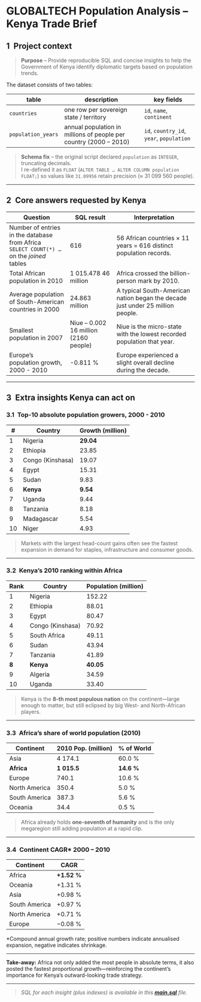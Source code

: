 # GLOBALTECH Population Analysis – Kenya Trade Brief


## 1 Project context

>**Purpose** – Provide reproducible SQL and concise insights to help the Government of Kenya identify diplomatic targets based on population trends.

The dataset consists of two tables:

| table | description | key fields |
|-------|-------------|------------|
| `countries` | one row per sovereign state / territory | `id`, `name`, `continent` |
| `population_years` | annual population in millions of people per country (2000 – 2010) | `id`, `country_id`, `year`, `population` |

> **Schema fix** – the original script declared `population` as `INTEGER`, truncating decimals.  
> I re-defined it as `FLOAT` (`ALTER TABLE … ALTER COLUMN population FLOAT;`) so values like `31.09956` retain precision (≈ 31 099 560 people).

---

## 2 Core answers requested by Kenya

| Question | SQL result | Interpretation |
|----------|------------|----------------|
| Number of entries in the database from Africa <br>`SELECT COUNT(*) …` on the _joined_ tables | 616 | 56 African countries × 11 years = 616 distinct population records. |
| Total African population in 2010 | 1 015.478 46 million | Africa crossed the billion-person mark by 2010. |
| Average population of South-American countries in 2000 | 24.863 million | A typical South-American nation began the decade just under 25 million people. |
| Smallest population in 2007 | Niue – 0.002 16 million (2160 people) | Niue is the micro-state with the lowest recorded population that year. |
| Europe’s population growth, 2000 - 2010 | -0.811 % | Europe experienced a slight overall decline during the decade. |
---

## 3 Extra insights Kenya can act on

### 3.1 Top-10 absolute population growers, 2000 - 2010

| # | Country            | Growth (million) |
|---|--------------------|------------------|
| 1 | Nigeria            | **29.04** |
| 2 | Ethiopia           | 23.85 |
| 3 | Congo (Kinshasa)   | 19.07 |
| 4 | Egypt              | 15.31 |
| 5 | Sudan              | 9.83 |
| 6 | **Kenya**          | **9.54** |
| 7 | Uganda             | 9.44 |
| 8 | Tanzania           | 8.18 |
| 9 | Madagascar         | 5.54 |
|10 | Niger              | 4.93 |

> Markets with the largest head-count gains often see the fastest expansion in demand for staples, infrastructure and consumer goods.

---

### 3.2 Kenya’s 2010 ranking within Africa

| Rank | Country            | Population&nbsp;(million) |
|------|--------------------|---------------------------|
| 1 | Nigeria            | 152.22 |
| 2 | Ethiopia           | 88.01 |
| 3 | Egypt              | 80.47 |
| 4 | Congo (Kinshasa)   | 70.92 |
| 5 | South Africa       | 49.11 |
| 6 | Sudan              | 43.94 |
| 7 | Tanzania           | 41.89 |
| **8** | **Kenya**          | **40.05** |
| 9 | Algeria            | 34.59 |
|10 | Uganda             | 33.40 |

> Kenya is the **8-th most populous nation** on the continent—large enough to matter, but still eclipsed by big West- and North-African players.

---

### 3.3 Africa’s share of world population (2010)

| Continent      | 2010 Pop.&nbsp;(million) | % of World |
|----------------|--------------------------|------------|
| Asia           | 4 174.1 | 60.0 % |
| **Africa**     | **1 015.5** | **14.6 %** |
| Europe         | 740.1 | 10.6 % |
| North America  | 350.4 | 5.0 % |
| South America  | 387.3 | 5.6 % |
| Oceania        | 34.4  | 0.5 % |

> Africa already holds **one-seventh of humanity** and is the only megaregion still adding population at a rapid clip.

---

### 3.4 Continent CAGR\* 2000 – 2010  

| Continent | CAGR |
|-----------|------|
| Africa    | **+1.52 %** |
| Oceania   | +1.31 % |
| Asia      | +0.98 % |
| South America | +0.97 % |
| North America | +0.71 % |
| Europe    | −0.08 % |

\*Compound annual growth rate; positive numbers indicate annualised expansion, negative indicates shrinkage.

---

**Take-away:** Africa not only added the most people in absolute terms, it also posted the fastest proportional growth—reinforcing the continent’s importance for Kenya’s outward-looking trade strategy.

---

> _SQL for each insight (plus indexes) is available in this [**main.sql**](https://github.com/zaraanry/mini_project/blob/main/Global%20Population%20Analysis%20Project%20(SQL)/main.sql) file._
